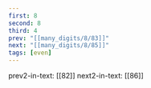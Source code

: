 ```yaml
---
first: 8
second: 8
third: 4
prev: "[[many_digits/8/83]]"
next: "[[many_digits/8/85]]"
tags: [even]
---
```

prev2-in-text: [[82]]
next2-in-text: [[86]]
